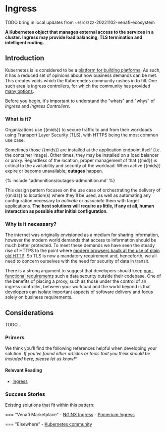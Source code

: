 #  Ingress

TODO bring in local updates from ~/src/zzz-20221102-venafi-ecosystem

<!-- We can justify the inclusion of "ingress" because ingress is a known entity in JSS. -->

**A Kubernetes object that manages external access to the services in a cluster.**
**Ingress may provide load balancing, TLS termination and intelligent routing.**

## Introduction

Kubernetes is is considered to be a [platform for building platforms](https://twitter.com/kelseyhightower/status/935252923721793536?lang=en-GB).
As such, it has a reduced set of opinions about how business demands can be met.
This creates voids which the Kuberenetes community rushes in to fill.
One such area is ingress controllers, for which the community has provided [many options](https://kubernetes.io/docs/concepts/services-networking/ingress-controllers/).

Before you begin, it's important to understand the "whats" and "whys" of *Ingress* and *Ingress Controllers*. 

### What is it?

Organizations use {{mids}} to secure traffic to and from their workloads using Transport Layer Security (TLS), with HTTPS being the most common use case.

Sometimes those {{mids}} are installed at the application endpoint itself (i.e. the container image). 
Other times, they may be installed on a load balancer or proxy.
Regardless of the location, proper management of that {{mid}} is critical to the availability and security of the workload.
When active {{mids}} expire or become unavailable, **outages** happen.

{% include '.admonitions/outages-admonition.md' %}

This design pattern focuses on the use case of orchestrating the delivery of {{mids}} to location(s) where they'll be used, as well as automating any configuration necessary to *activate* or *associate* them with target applications.
**The best solutions will require as little, if any at all, human interaction as possible after initial configuration.**

### Why is it necessary?

The internet was originally envisioned as a medium for sharing information, however the modern world demands that access to information should be much better protected.
To meet these demands we have seen the steady rise of HTTPS to the point where [modern browsers baulk at the use of plain old HTTP](https://security.googleblog.com/2019/10/no-more-mixed-messages-about-https_3.html).
So TLS is now a mandatory requirement and, henceforth, we all need to concern ourselves with the need for security of data in transit.

There is a strong argument to suggest that developers should keep [non-functional requirements](https://en.wikipedia.org/wiki/Non-functional_requirement#Examples) such a data security outside their codebase.
One of the benefits of placing a proxy, such as those under the control of an ingress controller, between your workload and the world beyond is that developers can isolate important aspects of software delivery and focus solely on business requirements.

## Considerations

TODO ...

<!-- TODO: the cross-cutting concern of TLS, where should my certificates go? -->

<!-- ##### Questions to guide us:

- What are the absolute **required capabilities**? (MVP)
    1. Ability to use a {{mid}}, an X.509 Certificate in this case, to secure traffic
    1. Ability to install/deploy/upload a {{mid}} to a 
    1. Ability to **validate** that a specific {{mid}} is where we think it is (data either proactively requested by Venafi or periodically reported on by the target consumer of the {{mid}})

- What sets the best solutions apart?
    {% include 'best-solutions-common.md' %}
    - Renewal of a {{mid}} should not cause downtime -->

### Primers
We think you'll find the following references helpful when developing your solution. 
*If you've found other articles or tools that you think should be included here, please let us know!**
<!-- .to-do: insert a way for users to let us know. Maybe a simple mailto: link will work for now, or do we suggest they update the page themselves and make a pull request? -->

#### Relevant Reading

- [Ingress](https://kubernetes.io/docs/concepts/services-networking/ingress/)

### Success Stories

Existing solutions that fit within this pattern:

=== "Venafi Marketplace"
    - [NGINX Ingress](https://marketplace.venafi.com/ui/xchange-marketplace-app/620d2d6ed419fb06a5c5bd36/solution/6294f5507550f2ee553cf25d)
    - [Pomerium Ingress](https://marketplace.venafi.com/ui/xchange-marketplace-app/620d2d6ed419fb06a5c5bd36/solution/628cf590220a43b0c9a48842)

=== "Elsewhere"
    - [Kubernetes community](https://kubernetes.io/docs/concepts/services-networking/ingress-controllers/)